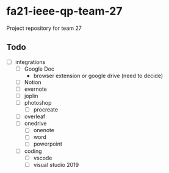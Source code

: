 # fa21-ieee-qp-team-27
Project repository for team 27


## Todo


- [ ] integrations
  - [ ] Google Doc
    - browser extension or google drive (need to decide)
  - [ ] Notion
  - [ ] evernote
  - [ ] joplin
  - [ ] photoshop
    - [ ] procreate
  - [ ] overleaf
  - [ ] onedrive
    - [ ] onenote
    - [ ] word
    - [ ] powerpoint
  - [ ] coding
    - [ ] vscode
    - [ ] visual studio 2019
